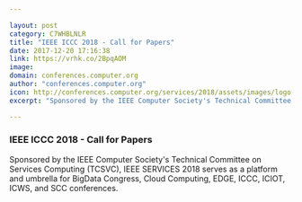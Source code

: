 ```yaml
---

layout: post
category: C7WHBLNLR
title: "IEEE ICCC 2018 - Call for Papers"
date: 2017-12-20 17:16:38
link: https://vrhk.co/2BpqAOM
image: 
domain: conferences.computer.org
author: "conferences.computer.org"
icon: http://conferences.computer.org/services/2018/assets/images/logo-icws-new.png
excerpt: "Sponsored by the IEEE Computer Society's Technical Committee on Services Computing (TCSVC), IEEE SERVICES 2018 serves as a platform and umbrella for BigData Congress, Cloud Computing, EDGE, ICCC, ICIOT, ICWS, and SCC conferences."

---
```


### IEEE ICCC 2018 - Call for Papers

Sponsored by the IEEE Computer Society's Technical Committee on Services Computing (TCSVC), IEEE SERVICES 2018 serves as a platform and umbrella for BigData Congress, Cloud Computing, EDGE, ICCC, ICIOT, ICWS, and SCC conferences.